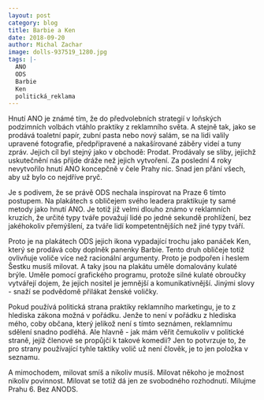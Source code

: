 ```yaml
---
layout: post
category: blog
title: Barbie a Ken
date: 2018-09-20
author: Michal Zachar
image: dolls-937519_1280.jpg
tags: |-
  ANO
  ODS
  Barbie
  Ken
  politická_reklama
---
```

Hnutí ANO je známé tím, že do předvolebních strategií v loňských podzimních volbách vtáhlo praktiky z reklamního světa. A stejně tak, jako se prodává toaletní papír, zubní pasta nebo nový salám, se na lidi valily upravené fotografie, předpřipravené a nakašírované záběry videí a tuny zpráv. Jejich cíl byl stejný jako v obchodě: Prodat. Prodávaly se sliby, jejichž uskutečnění nás přijde dráže než jejich vytvoření. Za poslední 4 roky nevytvořilo hnutí ANO koncepčně v čele Prahy nic. Snad jen přání všech, aby už bylo co nejdříve pryč. 

Je s podivem, že se právě ODS nechala inspirovat na Praze 6 tímto postupem. Na plakátech s obličejem svého leadera praktikuje ty samé metody jako hnutí ANO. Je totiž již velmi dlouho známo v reklamních kruzích, že určité typy tváře považují lidé po jedné sekundě prohlížení, bez jakéhokoliv přemýšlení, za tváře lidí kompetentnějších než jiné typy tváří. 

Proto je na plakátech ODS jejich ikona vypadající trochu jako panáček Ken, který se prodává coby doplněk panenky Barbie. Tento druh obličeje totiž ovlivňuje voliče více než racionální argumenty. Proto je podpořen i heslem Šestku musíš milovat. A taky jsou na plakátu uměle domalovány kulaté brýle. Uměle pomocí grafického programu, protože silné kulaté obroučky vytvářejí dojem, že jejich nositel je jemnější a komunikativnější. Jinými slovy - snaží se podvědomě přilákat ženské voličky. 

Pokud používá politická strana praktiky reklamního marketingu, je to z hlediska zákona možná v pořádku. Jenže to není v pořádku z hlediska mého, coby občana, který jelikož není s tímto seznámen, reklamnímu sdělení snadno podléhá. Ale hlavně - jak mám věřit čemukoliv v politické straně, jejíž členové se propůjčí k takové komedii? Jen to potvrzuje to, že pro strany používající tyhle taktiky volič už není člověk, je to jen položka v seznamu.

A mimochodem, milovat smíš a nikoliv musíš. Milovat někoho je možnost nikoliv povinnost. Milovat se totiž dá jen ze svobodného rozhodnutí. Milujme Prahu 6. Bez ANODS.
